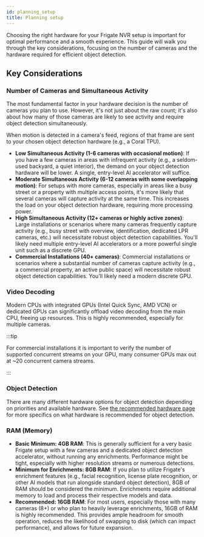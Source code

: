 ```yaml
---
id: planning_setup
title: Planning setup
---
```


Choosing the right hardware for your Frigate NVR setup is important for optimal performance and a smooth experience. This guide will walk you through the key considerations, focusing on the number of cameras and the hardware required for efficient object detection.

## Key Considerations

### Number of Cameras and Simultaneous Activity

The most fundamental factor in your hardware decision is the number of cameras you plan to use. However, it's not just about the raw count; it's also about how many of those cameras are likely to see activity and require object detection simultaneously.

When motion is detected in a camera's feed, regions of that frame are sent to your chosen object detection hardware (e.g., a Coral TPU).

- **Low Simultaneous Activity (1-6 cameras with occasional motion)**: If you have a few cameras in areas with infrequent activity (e.g., a seldom-used backyard, a quiet interior), the demand on your object detection hardware will be lower. A single, entry-level AI accelerator will suffice.
- **Moderate Simultaneous Activity (6-12 cameras with some overlapping motion)**: For setups with more cameras, especially in areas like a busy street or a property with multiple access points, it's more likely that several cameras will capture activity at the same time. This increases the load on your object detection hardware, requiring more processing power.
- **High Simultaneous Activity (12+ cameras or highly active zones)**: Large installations or scenarios where many cameras frequently capture activity (e.g., busy street with overview, identification, dedicated LPR cameras, etc.) will necessitate robust object detection capabilities. You'll likely need multiple entry-level AI accelerators or a more powerful single unit such as a discrete GPU.
- **Commercial Installations (40+ cameras)**: Commercial installations or scenarios where a substantial number of cameras capture activity (e.g., a commercial property, an active public space) will necessitate robust object detection capabilities. You'll likely need a modern discrete GPU.

### Video Decoding

Modern CPUs with integrated GPUs (Intel Quick Sync, AMD VCN) or dedicated GPUs can significantly offload video decoding from the main CPU, freeing up resources. This is highly recommended, especially for multiple cameras.

:::tip

For commercial installations it is important to verify the number of supported concurrent streams on your GPU, many consumer GPUs max out at ~20 concurrent camera streams.

:::

### Object Detection

There are many different hardware options for object detection depending on priorities and available hardware. See [the recommended hardware page](./hardware.md#detectors) for more specifics on what hardware is recommended for object detection.

### RAM (Memory)

- **Basic Minimum: 4GB RAM**: This is generally sufficient for a very basic Frigate setup with a few cameras and a dedicated object detection accelerator, without running any enrichments. Performance might be tight, especially with higher resolution streams or numerous detections.
- **Minimum for Enrichments: 8GB RAM**: If you plan to utilize Frigate's enrichment features (e.g., facial recognition, license plate recognition, or other AI models that run alongside standard object detection), 8GB of RAM should be considered the minimum. Enrichments require additional memory to load and process their respective models and data.
- **Recommended: 16GB RAM**: For most users, especially those with many cameras (8+) or who plan to heavily leverage enrichments, 16GB of RAM is highly recommended. This provides ample headroom for smooth operation, reduces the likelihood of swapping to disk (which can impact performance), and allows for future expansion.